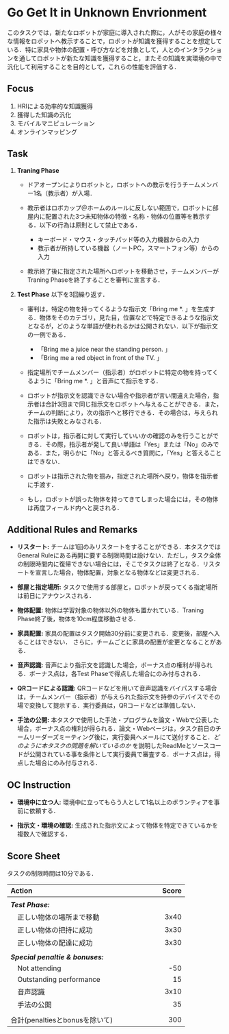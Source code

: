 # Go Get It in Unknown Envrionment
このタスクでは，新たなロボットが家庭に導入された際に，人がその家庭の様々な情報をロボットへ教示することで，ロボットが知識を獲得することを想定している．特に家具や物体の配置・呼び方などを対象として，人とのインタラクションを通してロボットが新たな知識を獲得すること，またその知識を実環境の中で汎化して利用することを目的として，これらの性能を評価する．

## Focus
1. HRIによる効率的な知識獲得
1. 獲得した知識の汎化
1. モバイルマニピュレーション
1. オンラインマッピング

## Task
1. **Traning Phase** 
	* ドアオープンによりロボットと，ロボットへの教示を行うチームメンバー1名（教示者）が入場．

	* 教示者はロボカップ＠ホームのルールに反しない範囲で，ロボットに部屋内に配置された3つ未知物体の特徴・名称・物体の位置等を教示する．以下の行為は原則として禁止である．

		- キーボード・マウス・タッチパッド等の入力機器からの入力
		- 教示者が所持している機器（ノートPC，スマートフォン等）からの入力

    * 教示終了後に指定された場所へロボットを移動させ，チームメンバーがTraning Phaseを終了することを審判に宣言する．

1. **Test Phase**
    以下を3回繰り返す．

    * 審判は，特定の物を持ってくるような指示文「Bring me \*. 」を生成する．物体をそのカテゴリ，見た目，位置などで特定できるような指示文となるが，どのような単語が使われるかは公開されない．以下が指示文の一例である．

		- 「Bring me a juice near the standing person. 」
		- 「Bring me a red object in front of the TV. 」
 
	* 指定場所でチームメンバー（指示者）がロボットに特定の物を持ってくるように「Bring me \*. 」と音声にて指示をする．

	* ロボットが指示文を認識できない場合や指示者が言い間違えた場合，指示者は合計3回まで同じ指示文をロボットへ与えることができる．また，チームの判断により，次の指示へと移行できる．その場合は，与えられた指示は失敗とみなされる．

	* ロボットは，指示者に対して実行していいかの確認のみを行うことができる．その際，指示者が発して良い単語は「Yes」または「No」のみである．また，明らかに「No」と答えるべき質問に，「Yes」と答えることはできない．

	* ロボットは指示された物を掴み，指定された場所へ戻り，物体を指示者に手渡す．

	* もし，ロボットが誤った物体を持ってきてしまった場合には，その物体は再度フィールド内へと戻される．

## Additional Rules and Remarks
* **リスタート:** チームは1回のみリスタートをすることができる．本タスクではGeneral Ruleにある再開に要する制限時間は設けない．ただし，タスク全体の制限時間内に復帰できない場合には，そこでタスクは終了となる．リスタートを宣言した場合，物体配置，対象となる物体などは変更される．

* **部屋と指定場所:** タスクで使用する部屋と，ロボットが戻ってくる指定場所は前日にアナウンスされる．

* **物体配置:** 物体は学習対象の物体以外の物体も置かれている．Traning Phase終了後，物体を10cm程度移動させる．

* **家具配置:** 家具の配置はタスク開始30分前に変更される．変更後，部屋へ入ることはできない． さらに，チームごとに家具の配置が変更となることがある．

* **音声認識:** 音声により指示文を認識した場合，ボーナス点の権利が得られる．ボーナス点は，各Test Phaseで得点した場合にのみ付与される．

* **QRコードによる認識:** QRコードなどを用いて音声認識をバイパスする場合は，チームメンバー（指示者）が与えられた指示文を持参のデバイスでその場で変換して提示する．実行委員は，QRコードなどは準備しない．

* **手法の公開:** 本タスクで使用した手法・プログラムを論文・Webで公表した場合，ボーナス点の権利が得られる．論文・Webページは，タスク前日のチームリーダーズミーティング後に，実行委員へメールにて送付すること．*どのように本タスクの問題を解いているのか* を説明したReadMeとソースコードが公開されている事を条件として実行委員で審査する．ボーナス点は，得点した場合にのみ付与される．

## OC Instruction

* **環境中に立つ人:** 環境中に立ってもらう人として1名以上のボランティアを事前に依頼する．

* **指示文・環境の確認:** 生成された指示文によって物体を特定できているかを複数人で確認する．

## Score Sheet

タスクの制限時間は10分である．


|Action　　　　　　　　　　　　　　　|Score　　　|
|:---------------------------------------|-:|
|||
|***Test Phase:***||
|　正しい物体の場所まで移動			|3x40|
|　正しい物体の把持に成功			|3x30|
|　正しい物体の配達に成功			|3x30|
|||
|***Special penaltie & bonuses:***	||
|　Not attending					|-50|
|　Outstanding performance		|15|
|　音声認識						|3x10|
|　手法の公開						|35|
|||
|合計(penaltiesとbonusを除いて)   |300|
